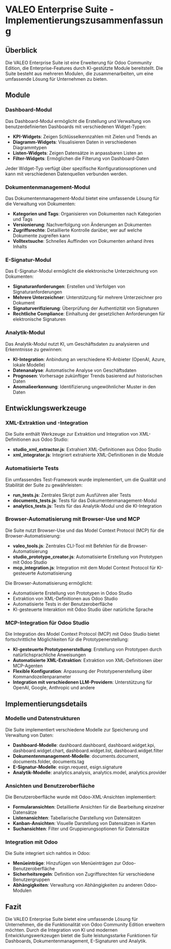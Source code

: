 # VALEO Enterprise Suite - Implementierungszusammenfassung

## Überblick

Die VALEO Enterprise Suite ist eine Erweiterung für Odoo Community Edition, die Enterprise-Features durch KI-gestützte Module bereitstellt. Die Suite besteht aus mehreren Modulen, die zusammenarbeiten, um eine umfassende Lösung für Unternehmen zu bieten.

## Module

### Dashboard-Modul

Das Dashboard-Modul ermöglicht die Erstellung und Verwaltung von benutzerdefinierten Dashboards mit verschiedenen Widget-Typen:

- **KPI-Widgets**: Zeigen Schlüsselkennzahlen mit Zielen und Trends an
- **Diagramm-Widgets**: Visualisieren Daten in verschiedenen Diagrammtypen
- **Listen-Widgets**: Zeigen Datensätze in anpassbaren Listen an
- **Filter-Widgets**: Ermöglichen die Filterung von Dashboard-Daten

Jeder Widget-Typ verfügt über spezifische Konfigurationsoptionen und kann mit verschiedenen Datenquellen verbunden werden.

### Dokumentenmanagement-Modul

Das Dokumentenmanagement-Modul bietet eine umfassende Lösung für die Verwaltung von Dokumenten:

- **Kategorien und Tags**: Organisieren von Dokumenten nach Kategorien und Tags
- **Versionierung**: Nachverfolgung von Änderungen an Dokumenten
- **Zugriffsrechte**: Detaillierte Kontrolle darüber, wer auf welche Dokumente zugreifen kann
- **Volltextsuche**: Schnelles Auffinden von Dokumenten anhand ihres Inhalts

### E-Signatur-Modul

Das E-Signatur-Modul ermöglicht die elektronische Unterzeichnung von Dokumenten:

- **Signaturanforderungen**: Erstellen und Verfolgen von Signaturanforderungen
- **Mehrere Unterzeichner**: Unterstützung für mehrere Unterzeichner pro Dokument
- **Signaturverifizierung**: Überprüfung der Authentizität von Signaturen
- **Rechtliche Compliance**: Einhaltung der gesetzlichen Anforderungen für elektronische Signaturen

### Analytik-Modul

Das Analytik-Modul nutzt KI, um Geschäftsdaten zu analysieren und Erkenntnisse zu gewinnen:

- **KI-Integration**: Anbindung an verschiedene KI-Anbieter (OpenAI, Azure, lokale Modelle)
- **Datenanalyse**: Automatische Analyse von Geschäftsdaten
- **Prognosen**: Vorhersage zukünftiger Trends basierend auf historischen Daten
- **Anomalieerkennung**: Identifizierung ungewöhnlicher Muster in den Daten

## Entwicklungswerkzeuge

### XML-Extraktion und -Integration

Die Suite enthält Werkzeuge zur Extraktion und Integration von XML-Definitionen aus Odoo Studio:

- **studio_xml_extractor.js**: Extrahiert XML-Definitionen aus Odoo Studio
- **xml_integrator.js**: Integriert extrahierte XML-Definitionen in die Module

### Automatisierte Tests

Ein umfassendes Test-Framework wurde implementiert, um die Qualität und Stabilität der Suite zu gewährleisten:

- **run_tests.js**: Zentrales Skript zum Ausführen aller Tests
- **documents_tests.js**: Tests für das Dokumentenmanagement-Modul
- **analytics_tests.js**: Tests für das Analytik-Modul und die KI-Integration

### Browser-Automatisierung mit Browser-Use und MCP

Die Suite nutzt Browser-Use und das Model Context Protocol (MCP) für die Browser-Automatisierung:

- **valeo_tools.js**: Zentrales CLI-Tool mit Befehlen für die Browser-Automatisierung
- **studio_prototype_creator.js**: Automatisierte Erstellung von Prototypen mit Odoo Studio
- **mcp_integration.js**: Integration mit dem Model Context Protocol für KI-gesteuerte Automatisierung

Die Browser-Automatisierung ermöglicht:
- Automatisierte Erstellung von Prototypen in Odoo Studio
- Extraktion von XML-Definitionen aus Odoo Studio
- Automatisierte Tests in der Benutzeroberfläche
- KI-gesteuerte Interaktion mit Odoo Studio über natürliche Sprache

### MCP-Integration für Odoo Studio

Die Integration des Model Context Protocol (MCP) mit Odoo Studio bietet fortschrittliche Möglichkeiten für die Prototypenerstellung:

- **KI-gesteuerte Prototypenerstellung**: Erstellung von Prototypen durch natürlichsprachliche Anweisungen
- **Automatisierte XML-Extraktion**: Extraktion von XML-Definitionen über MCP-Agenten
- **Flexible Konfiguration**: Anpassung der Prototypenerstellung über Kommandozeilenparameter
- **Integration mit verschiedenen LLM-Providern**: Unterstützung für OpenAI, Google, Anthropic und andere

## Implementierungsdetails

### Modelle und Datenstrukturen

Die Suite implementiert verschiedene Modelle zur Speicherung und Verwaltung von Daten:

- **Dashboard-Modelle**: dashboard.dashboard, dashboard.widget.kpi, dashboard.widget.chart, dashboard.widget.list, dashboard.widget.filter
- **Dokumentenmanagement-Modelle**: documents.document, documents.folder, documents.tag
- **E-Signatur-Modelle**: esign.request, esign.signature
- **Analytik-Modelle**: analytics.analysis, analytics.model, analytics.provider

### Ansichten und Benutzeroberfläche

Die Benutzeroberfläche wurde mit Odoo-XML-Ansichten implementiert:

- **Formularansichten**: Detaillierte Ansichten für die Bearbeitung einzelner Datensätze
- **Listenansichten**: Tabellarische Darstellung von Datensätzen
- **Kanban-Ansichten**: Visuelle Darstellung von Datensätzen in Karten
- **Suchansichten**: Filter und Gruppierungsoptionen für Datensätze

### Integration mit Odoo

Die Suite integriert sich nahtlos in Odoo:

- **Menüeinträge**: Hinzufügen von Menüeinträgen zur Odoo-Benutzeroberfläche
- **Sicherheitsregeln**: Definition von Zugriffsrechten für verschiedene Benutzergruppen
- **Abhängigkeiten**: Verwaltung von Abhängigkeiten zu anderen Odoo-Modulen

## Fazit

Die VALEO Enterprise Suite bietet eine umfassende Lösung für Unternehmen, die die Funktionalität von Odoo Community Edition erweitern möchten. Durch die Integration von KI und modernen Entwicklungswerkzeugen bietet die Suite leistungsstarke Funktionen für Dashboards, Dokumentenmanagement, E-Signaturen und Analytik. 